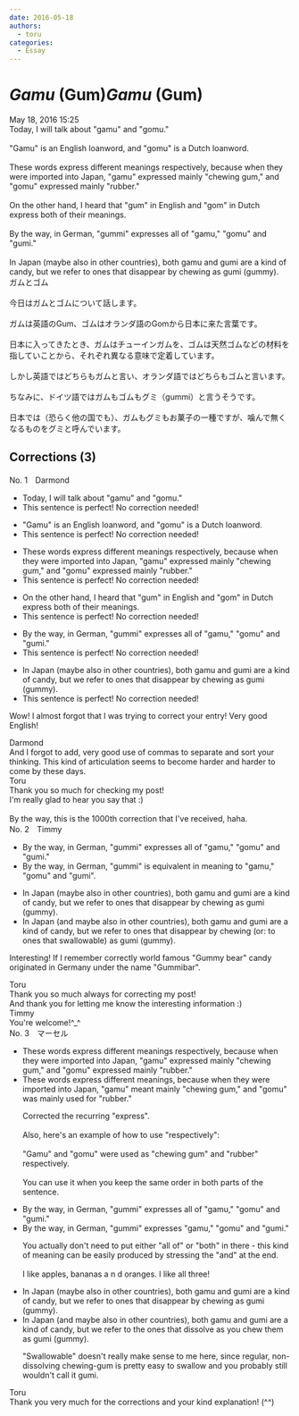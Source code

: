 ```yaml
---
date: 2016-05-18
authors:
  - toru
categories:
  - Essay
---
```


<h1 id="subject_show"><strong><em>Gamu</strong></em> (Gum)<strong><em>Gamu</strong></em> (Gum)</h1>
<div class="date">May 18, 2016 15:25</div>
<div id="post"><div id="body_show_ori">
Today, I will talk about "gamu" and "gomu."<br/><br/>"Gamu" is an English loanword, and "gomu" is a Dutch loanword.<br/><br/>These words express different meanings respectively, because when they were imported into Japan, "gamu" expressed mainly "chewing gum," and "gomu" expressed mainly "rubber."<br/><br/>On the other hand, I heard that "gum" in English and "gom" in Dutch express both of their meanings.<br/><br/>By the way, in German, "gummi" expresses all of "gamu," "gomu" and "gumi."<br/><br/>In Japan (maybe also in other countries), both gamu and gumi are a kind of candy, but we refer to ones that disappear by chewing as gumi (gummy).
</div></div>

<!-- more -->

<div id="post_ja"><div id="body_show_mo">
ガムとゴム<br/><br/>今日はガムとゴムについて話します。<br/><br/>ガムは英語のGum、ゴムはオランダ語のGomから日本に来た言葉です。<br/><br/>日本に入ってきたとき、ガムはチューインガムを、ゴムは天然ゴムなどの材料を指していことから、それぞれ異なる意味で定着しています。<br/><br/>しかし英語ではどちらもガムと言い、オランダ語ではどちらもゴムと言います。<br/><br/>ちなみに、ドイツ語ではガムもゴムもグミ（gummi）と言うそうです。<br/><br/>日本では（恐らく他の国でも）、ガムもグミもお菓子の一種ですが、噛んで無くなるものをグミと呼んでいます。
</div></div>

## Corrections (3)
<div id="block"><div class="first_name"> No. 1　<span class="just_name">Darmond</span></div><div id="block2">
<ul class="correction_field">
<li class="incorrect">Today, I will talk about "gamu" and "gomu."</li>
<li class="corrected perfect">This sentence is perfect! No correction needed!</li>
</ul>
<ul class="correction_field">
<li class="incorrect">"Gamu" is an English loanword, and "gomu" is a Dutch loanword.</li>
<li class="corrected perfect">This sentence is perfect! No correction needed!</li>
</ul>
<ul class="correction_field">
<li class="incorrect">These words express different meanings respectively, because when they were imported into Japan, "gamu" expressed mainly "chewing gum," and "gomu" expressed mainly "rubber."</li>
<li class="corrected perfect">This sentence is perfect! No correction needed!</li>
</ul>
<ul class="correction_field">
<li class="incorrect">On the other hand, I heard that "gum" in English and "gom" in Dutch express both of their meanings.</li>
<li class="corrected perfect">This sentence is perfect! No correction needed!</li>
</ul>
<ul class="correction_field">
<li class="incorrect">By the way, in German, "gummi" expresses all of "gamu," "gomu" and "gumi."</li>
<li class="corrected perfect">This sentence is perfect! No correction needed!</li>
</ul>
<ul class="correction_field">
<li class="incorrect">In Japan (maybe also in other countries), both gamu and gumi are a kind of candy, but we refer to ones that disappear by chewing as gumi (gummy).</li>
<li class="corrected perfect">This sentence is perfect! No correction needed!</li>
</ul>
<p class="comment_small">
 Wow! I almost forgot that I was trying to correct your entry! Very good English!
</p>

</div><div class="name"><span class="just_name">Darmond</span><br>
And I forgot to add, very good use of commas to separate and sort your thinking. This kind of articulation seems to become harder and harder to come by these days.
</div>
<div class="name"><span class="just_name">Toru</span><br>
Thank you so much for checking my post!<br/>I'm really glad to hear you say that :)<br/><br/>By the way, this is the 1000th correction that I've received, haha.
</div>
</div>
<div id="block"><div class="first_name"> No. 2　<span class="just_name">Timmy</span></div><div id="block2">
<ul class="correction_field">
<li class="incorrect">By the way, in German, "gummi" expresses all of "gamu," "gomu" and "gumi."</li>
<li class="corrected correct">
By the way, in German, "gummi" <span class="f_blue">is equivalent in meaning to</span> "gamu," "gomu" and "gumi".
</li>
</ul>
<ul class="correction_field">
<li class="incorrect">In Japan (maybe also in other countries), both gamu and gumi are a kind of candy, but we refer to ones that disappear by chewing as gumi (gummy).</li>
<li class="corrected correct">
In Japan (<span class="f_blue">and</span> maybe also in other countries), both gamu and gumi are a kind of candy, but we refer to ones that disappear by chewing (or: <span class="f_blue">to ones that swallowable</span>) as gumi (gummy).
</li>
</ul>
<p class="comment_small">
 Interesting! If I remember correctly world famous "Gummy bear" candy originated in Germany under the name "Gummibar".
</p>

</div><div class="name"><span class="just_name">Toru</span><br>
Thank you so much always for correcting my post!<br/>And thank you for letting me know the interesting information :)
</div>
<div class="name"><span class="just_name">Timmy</span><br>
You're welcome!^_^
</div>
</div>
<div id="block"><div class="first_name"> No. 3　<span class="just_name">マーセル</span></div><div id="block2">
<ul class="correction_field">
<li class="incorrect">These words express different meanings respectively, because when they were imported into Japan, "gamu" expressed mainly "chewing gum," and "gomu" expressed mainly "rubber."</li>
<li class="corrected correct">
These words express different meanings, because when they were imported into Japan, "gamu" <span class="f_blue">meant </span>mainly "chewing gum," and "gomu" <span class="f_blue">was </span>mainly<span class="f_blue"> used for</span> "rubber."
<p class="correction_comment">Corrected the recurring "express".<br/><br/>Also, here's an example of how to use "respectively":<br/><br/>"Gamu" and "gomu" were used as "chewing gum" and "rubber" respectively.<br/><br/>You can use it when you keep the same order in both parts of the sentence.</p>
</li>
</ul>
<ul class="correction_field">
<li class="incorrect">By the way, in German, "gummi" expresses all of "gamu," "gomu" and "gumi."</li>
<li class="corrected correct">
By the way, in German, "gummi" expresses "gamu," "gomu" and "gumi."
<p class="correction_comment">You actually don't need to put either "all of" or "both" in there - this kind of meaning can be easily produced by stressing the "and" at the end.<br/><br/>I like apples, bananas  a n d  oranges. I like all three!</p>
</li>
</ul>
<ul class="correction_field">
<li class="incorrect">In Japan (maybe also in other countries), both gamu and gumi are a kind of candy, but we refer to ones that disappear by chewing as gumi (gummy).</li>
<li class="corrected correct">
In Japan (<span class="f_blue">and </span>maybe also in other countries), both gamu and gumi are a kind of candy, but we refer to<span class="f_blue"> the</span> ones that <span class="f_blue">dissolve as you chew them</span> as gumi (gummy).
<p class="correction_comment">"Swallowable" doesn't really make sense to me here, since regular, non-dissolving chewing-gum is pretty easy to swallow and you probably still wouldn't call it gumi.</p>
</li>
</ul>
</div><div class="name"><span class="just_name">Toru</span><br>
Thank you very much for the corrections and your kind explanation! (^^)
</div>
</div>
